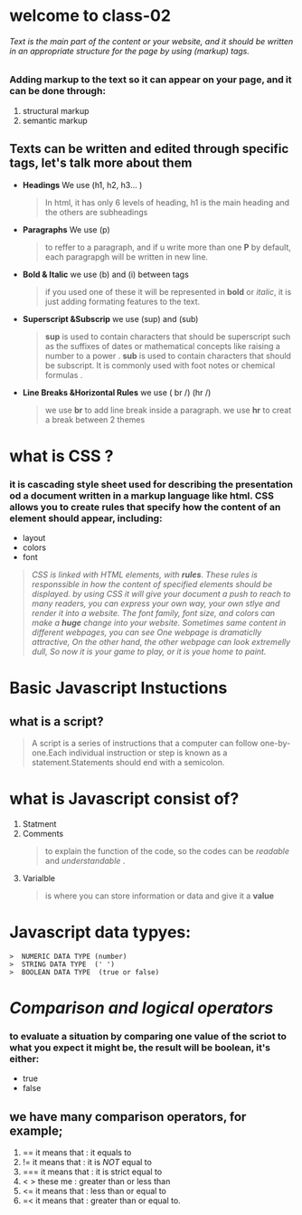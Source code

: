 # welcome to class-02  

###### Text is the main part of the content or your website, and it should be written in an appropriate structure for the page by using (*markup*) tags.

### Adding markup to the text so it can appear on your page, and it can be done through:
  1. structural markup
  2. semantic markup 

## Texts can be written and edited through specific tags, let's talk more about them 
- **Headings** We use (h1,  h2, h3...  )  
    > In html, it has only 6 levels of heading, h1 is the main heading and the others are subheadings 

- **Paragraphs**  We use (p) 
    > to reffer to a paragraph, and if u write more than one **P** by default, each paragrapgh will be written in new line.

- **Bold & Italic** we use (b) and (i) between tags
    > if you used one of these it will be represented in **bold** or *italic*, it is just adding formating features to the text.

- **Superscript &Subscrip** we use (sup) and (sub)
    >  **sup** is used to contain characters that should be superscript such as the suffixes of dates or mathematical concepts like raising a number to a power .
    >  **sub**  is used to contain characters that should be subscript. It is commonly used with foot notes or chemical formulas .

- **Line Breaks &Horizontal Rules** we use ( br /) (hr /)
   > we use **br** to add line break inside a paragraph.
   > we use **hr** to creat a break between 2 themes


# what is CSS ?
### it is cascading style sheet used for describing the presentation od a document written in a markup language like **html**. CSS allows you to create rules that specify how the content of an element should appear, including:
- layout
- colors
- font

> *CSS is linked with HTML elements, with **rules**. These rules is responssible in  how the content of specified elements should be displayed. by using CSS it will give your document a push to reach to many readers, you can express your own way, your own stlye and render it into a website. The font family, font size, and colors can make a **huge** change into your website. Sometimes same content in different webpages, you can see One webpage is dramaticlly attractive, On the other hand, the other webpage can look extremelly dull,  So now it is your game to play, or it is youe home to paint.*


# Basic Javascript Instuctions 

## what is a script?
  > A script is a series of instructions that a computer can follow one-by-one.Each individual instruction or step is known as a statement.Statements should end with a semicolon. 

# what is Javascript consist of?
   1. Statment
   2. Comments 
      > to explain the function of the code, so the codes can be *readable* and *understandable* .
   3. Varialble  
      > is where you can store information or data and give it a **value**

 # Javascript data typyes:

    >  NUMERIC DATA TYPE (number)
    >  STRING DATA TYPE  (' ')
    >  BOOLEAN DATA TYPE  (true or false)

# *Comparison and logical operators*

### to evaluate a situation by comparing one value of the scriot to what you expect it might be, the result will be boolean, it's either:
- true
- false

## we have many comparison operators, for example; 
1. == it means that : it equals to
2. != it means that : it is *NOT* equal to
3. === it means that : it is strict equal to
4. <  > these me : greater than or less than
5. <=  it means that : less than or equal to
6. =< it means that : greater than or equal to.